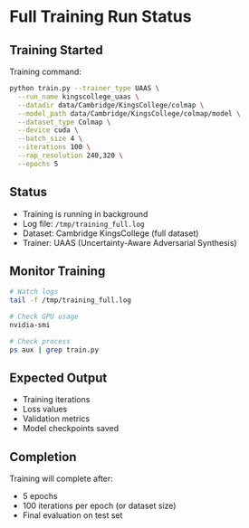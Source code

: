 # Full Training Run Status

## Training Started

Training command:
```bash
python train.py --trainer_type UAAS \
  --run_name kingscollege_uaas \
  --datadir data/Cambridge/KingsCollege/colmap \
  --model_path data/Cambridge/KingsCollege/colmap/model \
  --dataset_type Colmap \
  --device cuda \
  --batch_size 4 \
  --iterations 100 \
  --rap_resolution 240,320 \
  --epochs 5
```

## Status

- Training is running in background
- Log file: `/tmp/training_full.log`
- Dataset: Cambridge KingsCollege (full dataset)
- Trainer: UAAS (Uncertainty-Aware Adversarial Synthesis)

## Monitor Training

```bash
# Watch logs
tail -f /tmp/training_full.log

# Check GPU usage
nvidia-smi

# Check process
ps aux | grep train.py
```

## Expected Output

- Training iterations
- Loss values
- Validation metrics
- Model checkpoints saved

## Completion

Training will complete after:
- 5 epochs
- 100 iterations per epoch (or dataset size)
- Final evaluation on test set

